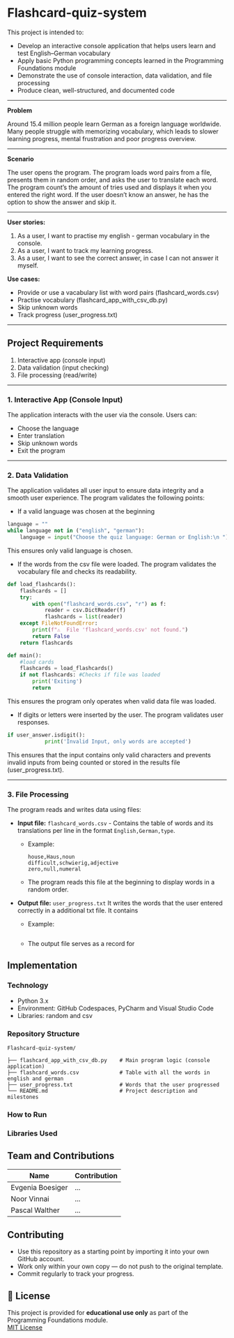 # Flashcard-quiz-system
This project is intended to:

- Develop an interactive console application that helps users learn and test English–German vocabulary 
- Apply basic Python programming concepts learned in the Programming Foundations module
- Demonstrate the use of console interaction, data validation, and file processing
- Produce clean, well-structured, and documented code

---
**Problem**

  Around 15.4 million people learn German as a foreign language worldwide. Many people struggle with memorizing vocabulary, which leads to slower learning progress, mental frustration and poor progress overview.  


---
**Scenario**

 The user opens the program. The program loads word pairs from a file, presents them in random
order, and asks the user to translate each word. The program count’s the amount of tries used and displays it when you entered the right word. If the user doesn’t know an
answer, he has the option to show the answer and skip it.

--- 

**User stories:**

1. As a user, I want to practise my english - german vocabulary in the console. 
2. As a user, I want to track my learning progress.
3. As a user, I want to see the correct answer, in case I can not answer it myself.

**Use cases:**

- Provide or use a vacabulary list with word pairs (flashcard_words.csv)
- Practise vocabulary (flashcard_app_with_csv_db.py)
- Skip unknown words
- Track progress (user_progress.txt)


---

## Project Requirements
1. Interactive app (console input)
2. Data validation (input checking)
3. File processing (read/write)

---
### 1. Interactive App (Console Input)
The application interacts with the user via the console. Users can:

- Choose the language 
- Enter translation
- Skip unknown words
- Exit the program

---

### 2. Data Validation
The application validates all user input to ensure data integrity and a smooth user experience. The program validates the following points:
- If a valid language was chosen at the beginning
```python
language = ""
while language not in ("english", "german"):
    language = input("Choose the quiz language: German or English:\n ").strip().lower()
```
This ensures only valid language is chosen. 

- If the words from the csv file were loaded. The program validates the vocabulary file and checks its readability.
```python 
def load_flashcards():
    flashcards = []
    try:
        with open("flashcard_words.csv", "r") as f:
            reader = csv.DictReader(f)
            flashcards = list(reader)
    except FileNotFoundError:
        print(f"⚠️  File 'flashcard_words.csv' not found.")
        return False
    return flashcards
```
```python
def main():
    #load cards
    flashcards = load_flashcards()
    if not flashcards: #Checks if file was loaded
        print('Exiting')
        return
```
This ensures the program only operates when valid data file was loaded. 

- If digits or letters were inserted by the user. The program validates user responses. 
```python 
if user_answer.isdigit():
            print('Invalid Input, only words are accepted')

```

This ensures that the input contains only valid characters and prevents invalid inputs from being counted or stored in the results file (user_progress.txt). 
 

---
### 3. File Processing
The program reads and writes data using files:
- **Input file:** `flashcard_words.csv` - Contains the table of words and its translations per line in the format `English,German,type`.
    - Example:
		```
        house,Haus,noun
        difficult,schwierig,adjective
        zero,null,numeral
        ```
    - The program reads this file at the beginning to display words in a random order.

- **Output file:** `user_progress.txt` It writes the words that the user entered correctly in a additional txt file. It contains 
    - Example:
		```
        ```
    - The output file serves as a record for

## Implementation

### Technology
- Python 3.x
- Environment: GitHub Codespaces, PyCharm and Visual Studio Code
- Libraries: random and csv

 ### Repository Structure
 ```text
Flashcard-quiz-system/

├── flashcard_app_with_csv_db.py    # Main program logic (console application)
├── flashcard_words.csv             # Table with all the words in english and german
├── user_progress.txt               # Words that the user progressed
└── README.md                       # Project description and milestones
```


 ### How to Run

 ### Libraries Used

 ## Team and Contributions
 | Name       | Contribution                                 |
|------------|----------------------------------------------|
| Evgenia Boesiger | ...|
| Noor Vinnai | ...              |
| Pascal Walther | ...  |

##  Contributing

- Use this repository as a starting point by importing it into your own GitHub account.  
- Work only within your own copy — do not push to the original template.  
- Commit regularly to track your progress.

## 📝 License

This project is provided for **educational use only** as part of the Programming Foundations module.  
[MIT License](LICENSE)
